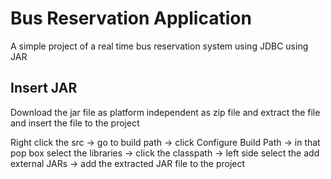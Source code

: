 # Bus Reservation Application

A simple project of a real time bus reservation system using JDBC using JAR

## Insert JAR

Download the jar file as platform independent as zip file and extract the file and insert the file to the project 

Right click the src → go to build path → click Configure Build Path → in that pop box select the libraries → click the classpath → left side select the add external JARs → add the extracted JAR file to the project